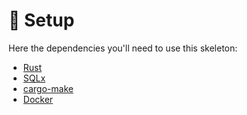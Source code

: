 # 🔧 Setup

Here the dependencies you'll need to use this skeleton:

- [Rust][0]
- [SQLx][1]
- [cargo-make][2]
- [Docker][3]

[0]: https://www.rust-lang.org/tools/install
[1]: https://github.com/launchbadge/sqlx
[2]: https://github.com/sagiegurari/cargo-make
[3]: https://docs.docker.com/
